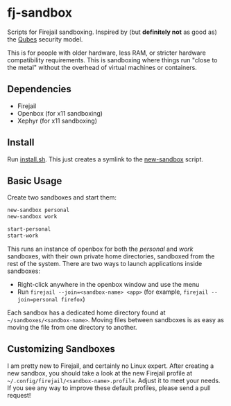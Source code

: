 fj-sandbox
==========

Scripts for Firejail sandboxing. Inspired by (but **definitely not** as good as) the [Qubes][1] security model.

This is for people with older hardware, less RAM, or stricter hardware compatibility requirements. This is sandboxing where things run "close to the metal" without the overhead of virtual machines or containers.

Dependencies
------------

* Firejail
* Openbox (for x11 sandboxing)
* Xephyr (for x11 sandboxing)

Install
-------

Run [install.sh][2]. This just creates a symlink to the [new-sandbox][3] script.

Basic Usage
-----------

Create two sandboxes and start them:

```bash
new-sandbox personal
new-sandbox work

start-personal
start-work
```

This runs an instance of openbox for both the _personal_ and _work_ sandboxes, with their own private home directories, sandboxed from the rest of the system. There are two ways to launch applications inside sandboxes:

* Right-click anywhere in the openbox window and use the menu
* Run `firejail --join=<sandbox-name> <app>` (for example, `firejail --join=personal firefox`)

Each sandbox has a dedicated home directory found at `~/sandboxes/<sandbox-name>`. Moving files between sandboxes is as easy as moving the file from one directory to another.

Customizing Sandboxes
---------------------

I am pretty new to Firejail, and certainly no Linux expert. After creating a new sandbox, you should take a look at the new Firejail profile at `~/.config/firejail/<sandbox-name>.profile`. Adjust it to meet your needs. If you see any way to improve these default profiles, please send a pull request!

[1]: https://www.qubes-os.org/
[2]: install.sh
[3]: new-sandbox
